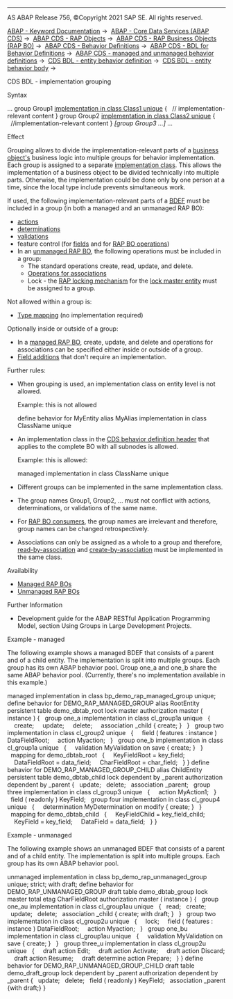   

* * *

AS ABAP Release 756, ©Copyright 2021 SAP SE. All rights reserved.

[ABAP - Keyword Documentation](javascript:call_link\('abenabap.htm'\)) →  [ABAP - Core Data Services (ABAP CDS)](javascript:call_link\('abencds.htm'\)) →  [ABAP CDS - RAP Objects](javascript:call_link\('abencds_rap_objects.htm'\)) →  [ABAP CDS - RAP Business Objects (RAP BO)](javascript:call_link\('abencds_rap_business_objects.htm'\)) →  [ABAP CDS - Behavior Definitions](javascript:call_link\('abencds_bdef.htm'\)) →  [ABAP CDS - BDL for Behavior Definitions](javascript:call_link\('abenbdl.htm'\)) →  [ABAP CDS - managed and unmanaged behavior definitions](javascript:call_link\('abenbdl_rap_bo.htm'\)) →  [CDS BDL - entity behavior definition](javascript:call_link\('abenbdl_define_beh.htm'\)) →  [CDS BDL - entity behavior body](javascript:call_link\('abenbdl_body.htm'\)) → 

CDS BDL - implementation grouping

Syntax

...
group Group1 [implementation in class Class1 unique](javascript:call_link\('abenbdl_in_class_unique.htm'\))
{
  // implementation-relevant content
}
group Group2 [implementation in class Class2 unique](javascript:call_link\('abenbdl_in_class_unique.htm'\))
{
  //implementation-relevant content
}
*\[*group Group3 ...*\]*
...

Effect

Grouping allows to divide the implementation-relevant parts of a [business object's](javascript:call_link\('abenrap_bo_glosry.htm'\) "Glossary Entry") business logic into multiple groups for behavior implementation. Each group is assigned to a separate [implementation class](javascript:call_link\('abenbdl_in_class_unique.htm'\)). This allows the implementation of a business object to be divided technically into multiple parts. Otherwise, the implementation could be done only by one person at a time, since the local type include prevents simultaneous work.

If used, the following implementation-relevant parts of a [BDEF](javascript:call_link\('abencds_behavior_definition_glosry.htm'\) "Glossary Entry") must be included in a group (in both a managed and an unmanaged RAP BO):

-   [actions](javascript:call_link\('abenbdl_action.htm'\))
-   [determinations](javascript:call_link\('abenbdl_determinations.htm'\))
-   [validations](javascript:call_link\('abenbdl_validations.htm'\))
-   feature control (for [fields](javascript:call_link\('abenbdl_field_char.htm'\)) and for [RAP BO operations](javascript:call_link\('abenbdl_actions_fc.htm'\)))
-   In an [unmanaged RAP BO](javascript:call_link\('abenunmanaged_rap_bo_glosry.htm'\) "Glossary Entry"), the following operations must be included in a group:
    -   The standard operations create, read, update, and delete.
    -   [Operations for associations](javascript:call_link\('abenbdl_association.htm'\))
    -   Lock - the [RAP locking mechanism](javascript:call_link\('abenbdl_locking.htm'\)) for the [lock master entity](javascript:call_link\('abenrap_lock_ma_ent_glosry.htm'\) "Glossary Entry") must be assigned to a group.

Not allowed within a group is:

-   [Type mapping](javascript:call_link\('abenbdl_type_mapping.htm'\)) (no implementation required)

Optionally inside or outside of a group:

-   In a [managed RAP BO](javascript:call_link\('abenmanaged_rap_bo_glosry.htm'\) "Glossary Entry"), create, update, and delete and operations for associations can be specified either inside or outside of a group.
-   [Field additions](javascript:call_link\('abenbdl_field_char.htm'\)) that don't require an implementation.

Further rules:

-   When grouping is used, an implementation class on entity level is not allowed.
    
    Example: this is not allowed
    
    define behavior for MyEntity alias MyAlias implementation in class ClassName unique
    
-   An implementation class in the [CDS behavior definition header](javascript:call_link\('abencds_bdef_header_glosry.htm'\) "Glossary Entry") that applies to the complete BO with all subnodes is allowed.
    
    Example: this is allowed:
    
    managed implementation in class ClassName unique
    
-   Different groups can be implemented in the same implementation class.
-   The group names Group1, Group2, ... must not conflict with actions, determinations, or validations of the same name.
-   For [RAP BO consumers](javascript:call_link\('abenrap_bo_consumer_glosry.htm'\) "Glossary Entry"), the group names are irrelevant and therefore, group names can be changed retrospectively.
-   Associations can only be assigned as a whole to a group and therefore, [read-by-association](javascript:call_link\('abenrap_rba_operation_glosry.htm'\) "Glossary Entry") and [create-by-association](javascript:call_link\('abenrap_cba_operation_glosry.htm'\) "Glossary Entry") must be implemented in the same class.

Availability

-   [Managed RAP BOs](javascript:call_link\('abenmanaged_rap_bo_glosry.htm'\) "Glossary Entry")
-   [Unmanaged RAP BOs](javascript:call_link\('abenunmanaged_rap_bo_glosry.htm'\) "Glossary Entry")

Further Information

-   Development guide for the ABAP RESTful Application Programming Model, section Using Groups in Large Development Projects.

Example - managed

The following example shows a managed BDEF that consists of a parent and of a child entity. The implementation is split into multiple groups. Each group has its own ABAP behavior pool. Group one\_a and one\_b share the same ABAP behavior pool. (Currently, there's no implementation available in this example.)

managed implementation in class bp\_demo\_rap\_managed\_group unique;
define behavior for DEMO\_RAP\_MANAGED\_GROUP alias RootEntity
persistent table demo\_dbtab\_root
lock master
authorization master ( instance )
{
  group one\_a implementation in class cl\_group1a unique
  {
    create;
    update;
    delete;
    association \_child { create; }
  }
  group two implementation in class cl\_group2 unique
  {
    field ( features : instance ) DataFieldRoot;
    action Myaction;
  }
  group one\_b implementation in class cl\_group1a unique
  {
    validation MyValidation on save { create; }
  }
  mapping for demo\_dbtab\_root
  {
    KeyFieldRoot = key\_field;
    DataFieldRoot = data\_field;
    CharFieldRoot = char\_field;
  }
}
define behavior for DEMO\_RAP\_MANAGED\_GROUP\_CHILD alias ChildEntity
persistent table demo\_dbtab\_child
lock dependent by \_parent
authorization dependent by \_parent
{
  update;
  delete;
  association \_parent;
  group three implementation in class cl\_group3 unique
  {
    action MyAction1;
  }
  field ( readonly ) KeyField;
  group four implementation in class cl\_group4 unique
  {
    determination MyDetermination on modify { create; }
  }
  mapping for demo\_dbtab\_child
  {
    KeyFieldChild = key\_field\_child;
    KeyField = key\_field;
    DataField = data\_field;
  }
}

Example - unmanaged

The following example shows an unmanaged BDEF that consists of a parent and of a child entity. The implementation is split into multiple groups. Each group has its own ABAP behavior pool.

unmanaged implementation in class bp\_demo\_rap\_unmanaged\_group unique;
strict;
with draft;
define behavior for DEMO\_RAP\_UNMANAGED\_GROUP
draft table demo\_dbtab\_group
lock master
total etag CharFieldRoot
authorization master ( instance )
{
  group one\_au implementation in class cl\_group1au unique
  {
  read;
  create;
  update;
  delete;
  association \_child { create; with draft; }
  }
  group two implementation in class cl\_group2u unique
  {
    lock;
    field ( features : instance ) DataFieldRoot;
    action Myaction;
  }
  group one\_bu implementation in class cl\_group1au unique
  {
    validation MyValidation on save { create; }
  }
  group three\_u implementation in class cl\_group2u unique
  {
    draft action Edit;
    draft action Activate;
    draft action Discard;
    draft action Resume;
    draft determine action Prepare;
  }
}
define behavior for DEMO\_RAP\_UNMANAGED\_GROUP\_CHILD
draft table demo\_draft\_group
lock dependent by \_parent
authorization dependent by \_parent
{
  update;
  delete;
  field ( readonly ) KeyField;
  association \_parent {with draft;}
}